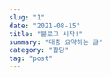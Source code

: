 ```yaml
---
slug: "1"
date: "2021-08-15"
title: "블로그 시작!"
summary: "대충 요약하는 글"
category: "잡담"
tag: "post"
---
```

